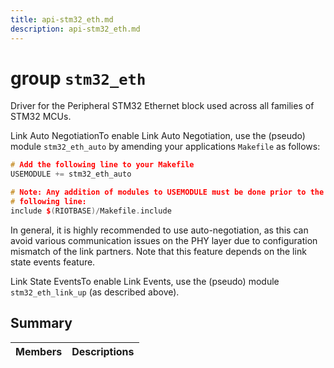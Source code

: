 ```yaml
---
title: api-stm32_eth.md
description: api-stm32_eth.md
---
```

# group `stm32_eth` 

Driver for the Peripheral STM32 Ethernet block used across all families of STM32 MCUs.

Link Auto NegotiationTo enable Link Auto Negotiation, use the (pseudo) module `stm32_eth_auto` by amending your applications `Makefile` as follows:

```cpp
# Add the following line to your Makefile
USEMODULE += stm32_eth_auto

# Note: Any addition of modules to USEMODULE must be done prior to the
# following line:
include $(RIOTBASE)/Makefile.include
```

In general, it is highly recommended to use auto-negotiation, as this can avoid various communication issues on the PHY layer due to configuration mismatch of the link partners. Note that this feature depends on the link state events feature.

Link State EventsTo enable Link Events, use the (pseudo) module `stm32_eth_link_up` (as described above).

## Summary

 Members                        | Descriptions                                
--------------------------------|---------------------------------------------

